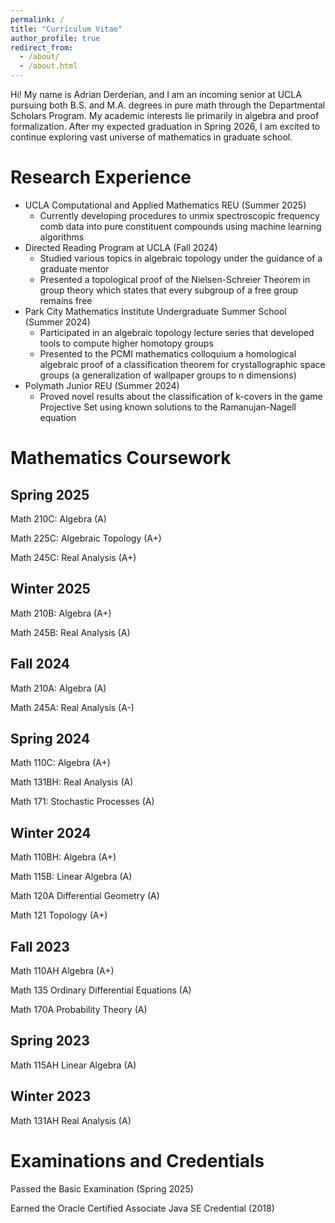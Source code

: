 ```yaml
---
permalink: /
title: "Curriculum Vitae"
author_profile: true
redirect_from: 
  - /about/
  - /about.html
---
```

Hi! My name is Adrian Derderian, and I am an incoming senior at UCLA pursuing both B.S. and M.A. degrees in pure math through the Departmental Scholars Program. My academic interests lie primarily in algebra and proof formalization. After my expected graduation in Spring 2026, I am excited to continue exploring vast universe of mathematics in graduate school.



Research Experience
=====
- UCLA Computational and Applied Mathematics REU (Summer 2025)
  - Currently developing procedures to unmix spectroscopic frequency comb data into pure constituent compounds using machine learning algorithms
- Directed Reading Program at UCLA (Fall 2024)
  - Studied various topics in algebraic topology under the guidance of a graduate mentor
  - Presented a topological proof of the Nielsen-Schreier Theorem in group theory which states that every subgroup of a free group remains free
- Park City Mathematics Institute Undergraduate Summer School (Summer 2024)
  - Participated in an algebraic topology lecture series that developed tools to compute higher homotopy groups
  - Presented to the PCMI mathematics colloquium a homological algebraic proof of a classification theorem for crystallographic space groups (a generalization of wallpaper groups to n dimensions)
- Polymath Junior REU (Summer 2024)
  - Proved novel results about the classification of k-covers in the game Projective Set using known solutions to the Ramanujan-Nagell equation



Mathematics Coursework
======

Spring 2025
-----
Math 210C: Algebra (A)

Math 225C: Algebraic Topology (A+)

Math 245C: Real Analysis (A+)

Winter 2025
-----
Math 210B: Algebra (A+)

Math 245B: Real Analysis (A)

Fall 2024
-----
Math 210A: Algebra (A)

Math 245A: Real Analysis (A-)

Spring 2024
-----
Math 110C: Algebra (A+)

Math 131BH: Real Analysis (A)

Math 171: Stochastic Processes (A)

Winter 2024
-----
Math 110BH: Algebra (A+)

Math 115B: Linear Algebra (A)

Math 120A Differential Geometry (A)

Math 121 Topology (A+)

Fall 2023
-----
Math 110AH Algebra (A+)

Math 135 Ordinary Differential Equations (A)

Math 170A Probability Theory (A)

Spring 2023
-----
Math 115AH Linear Algebra (A)

Winter 2023
-----
Math 131AH Real Analysis (A)



Examinations and Credentials
=====
Passed the Basic Examination (Spring 2025)

Earned the Oracle Certified Associate Java SE Credential (2018)
